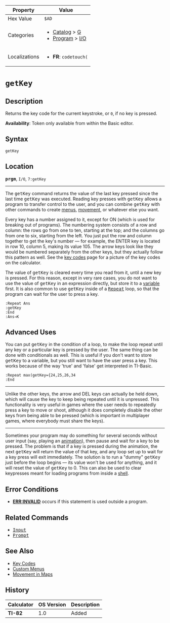 | Property      | Value |
|---------------|-------|
| Hex Value     | `$AD`|
| Categories    | <ul><li>[Catalog](<../categories/Catalog.md>) > [G](<../categories/Catalog.md#G>)</li><li>[Program](<../categories/Program.md>) > [I/O](<../categories/Program.md#I/O>)</li></ul> |
| Localizations | <ul><li><b>FR</b>: `codetouch(`</li></ul> |

# `getKey`

## Description
Returns the key code for the current keystroke, or `0`, if no key is pressed.


<b>Availability</b>: Token only available from within the Basic editor.

## Syntax
`getKey`

## Location
<tt><kbd><b>prgm</b></kbd></tt>, `I/O`, `7:getKey`
<hr>

The <tt>getKey</tt> command returns the value of the last key pressed since the last time <tt>getKey</tt> was executed. Reading key presses with <tt>getKey</tt> allows a program to transfer control to the user, and you can combine <tt>getKey</tt> with other commands to create [menus](/custommenus), [movement](/movement), or whatever else you want.

Every key has a number assigned to it, except for ON (which is used for breaking out of programs). The numbering system consists of a row and column: the rows go from one to ten, starting at the top; and the columns go from one to six, starting from the left. You just put the row and column together to get the key's number — for example, the ENTER key is located in row 10, column 5, making its value 105. The arrow keys look like they would be numbered separately from the other keys, but they actually follow this pattern as well. See the [key codes](/key-codes) page for a picture of the key codes on the calculator.

The value of <tt>getKey</tt> is cleared every time you read from it, until a new key is pressed. For this reason, except in very rare cases, you do not want to use the value of <tt>getKey</tt> in an expression directly, but store it to a [variable](/variables) first. It is also common to use <tt>getKey</tt> inside of a <tt><a href="/repeat">Repeat</a></tt> loop, so that the program can wait for the user to press a key.

```ti-basic
:Repeat Ans
:getKey
:End
:Ans→K
```

## Advanced Uses

You can put <tt>getKey</tt> in the condition of a loop, to make the loop repeat until any key or a particular key is pressed by the user. The same thing can be done with conditionals as well. This is useful if you don't want to store <tt>getKey</tt> to a variable, but you still want to have the user press a key. This works because of the way 'true' and 'false' get interpreted in TI-Basic.

```ti-basic
:Repeat max(getKey={24,25,26,34
:End
```

* * *

Unlike the other keys, the arrow and DEL keys can actually be held down, which will cause the key to keep being repeated until it is unpressed. This functionality is very useful in games where the user needs to repeatedly press a key to move or shoot, although it does completely disable the other keys from being able to be pressed (which is important in multiplayer games, where everybody must share the keys).

* * *

Sometimes your program may do something for several seconds without user input (say, playing an [animation](/animation)), then pause and wait for a key to be pressed. The problem is that if a key is pressed during the animation, the next <tt>getKey</tt> will return the value of that key, and any loop set up to wait for a key press will exit immediately. The solution is to run a "dummy" <tt>getKey</tt> just before the loop begins — its value won't be used for anything, and it will reset the value of <tt>getKey</tt> to 0. This can also be used to clear keypresses meant for loading programs from inside a [shell](/asmshells).

## Error Conditions

*   **[ERR:INVALID](/errors#invalid)** occurs if this statement is used outside a program.

## Related Commands

*   <tt><a href="/input">Input</a></tt>
*   <tt><a href="/prompt">Prompt</a></tt>

## See Also

*   [Key Codes](/key-codes)
*   [Custom Menus](/custommenus)
*   [Movement in Maps](/movement)

## History
| Calculator | OS Version | Description |
|------------|------------|-------------|
| <b>TI-82</b> | 1.0 | Added |


